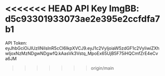 <<<<<<< HEAD
API Key ImgBB: d5c93301933073ae2e395e2ccfdfa7b1
=======
API Token: eyJhbGciOiJIUzIlNiIsInR5cCI6IkpXVCJ9.eyJ1c2VyIjoiaW5zdGF1c2VyIiwiZXhwIjoxNzMzNDgwNDgwfQ.kAasVk3Vstq_MpoEx65UjB5F75iHQCmfZrE4eCva6JM
>>>>>>> origin/main
